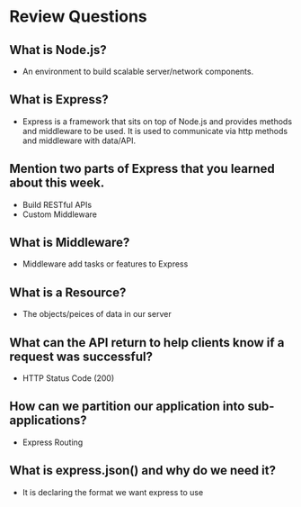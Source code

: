 # Review Questions

## What is Node.js?
- An environment to build scalable server/network components.

## What is Express?
- Express is a framework that sits on top of Node.js and provides methods and middleware to be used. It is used to communicate via http methods and middleware with data/API. 

## Mention two parts of Express that you learned about this week.
- Build RESTful APIs
- Custom Middleware

## What is Middleware?
- Middleware add tasks or features to Express

## What is a Resource?
- The objects/peices of data in our server

## What can the API return to help clients know if a request was successful?
- HTTP Status Code (200)

## How can we partition our application into sub-applications?
- Express Routing

## What is express.json() and why do we need it?
- It is declaring the format we want express to use
